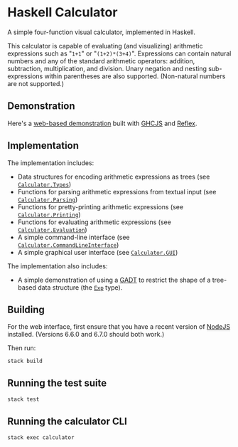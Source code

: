 Haskell Calculator
==================

A simple four-function visual calculator, implemented in Haskell.

This calculator is capable of evaluating (and visualizing) arithmetic expressions such as "<code>1+1</code>" or "<code>(1+2)*(3+4)</code>". Expressions can contain natural numbers and any of the standard arithmetic operators: addition, subtraction, multiplication, and division. Unary negation and nesting sub-expressions within parentheses are also supported. (Non-natural numbers are not supported.)

Demonstration
-------------

Here's a [web-based demonstration](https://jonathanknowles.github.io/haskell-calculator-web/) built with [GHCJS](https://github.com/ghcjs/ghcjs) and [Reflex](https://github.com/reflex-frp/reflex-platform). 

Implementation
--------------
The implementation includes:
* Data structures for encoding arithmetic expressions as trees (see <code>[Calculator.Types](https://github.com/jonathanknowles/haskell-calculator/blob/master/source/library/Calculator/Types.hs)</code>)
* Functions for parsing arithmetic expressions from textual input (see <code>[Calculator.Parsing](https://github.com/jonathanknowles/haskell-calculator/blob/master/source/library/Calculator/Parsing.hs)</code>)
* Functions for pretty-printing arithmetic expressions (see <code>[Calculator.Printing](https://github.com/jonathanknowles/haskell-calculator/blob/master/source/library/Calculator/Printing.hs)</code>)
* Functions for evaluating arithmetic expressions (see <code>[Calculator.Evaluation](https://github.com/jonathanknowles/haskell-calculator/blob/master/source/library/Calculator/Evaluation.hs)</code>)
* A simple command-line interface (see <code>[Calculator.CommandLineInterface](https://github.com/jonathanknowles/haskell-calculator/blob/master/source/library/Calculator/CommandLineInterface.hs)</code>)
* A simple graphical user interface (see <code>[Calculator.GUI](https://github.com/jonathanknowles/haskell-calculator/blob/master/source/library/Calculator/GUI.hs)</code>)

The implementation also includes:
* A simple demonstration of using a [GADT](https://en.wikipedia.org/wiki/Generalized_algebraic_data_type) to restrict the shape of a tree-based data structure (the <code>[Exp](https://github.com/jonathanknowles/haskell-calculator/blob/master/source/library/Calculator/Types.hs)</code> type).

Building
--------
For the web interface, first ensure that you have a recent version of [NodeJS](https://nodejs.org/) installed. (Versions 6.6.0 and 6.7.0 should both work.)

Then run:

<code>stack build</code>

Running the test suite
----------------------
<code>stack test</code>

Running the calculator CLI
--------------------------
<code>stack exec calculator</code>
